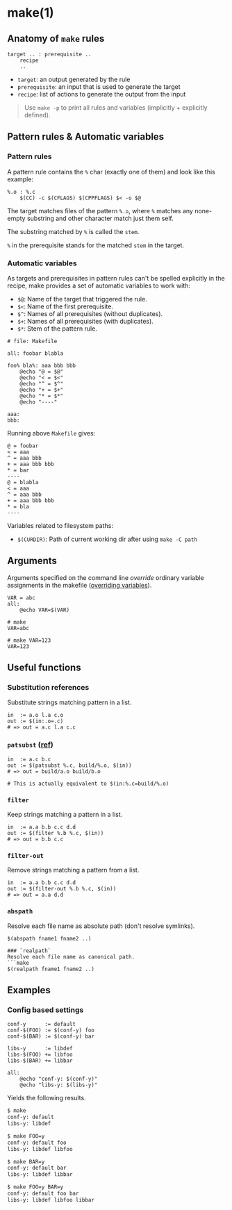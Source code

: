 # make(1)

## Anatomy of `make` rules
```make
target .. : prerequisite ..
	recipe
	..
```

- `target`: an output generated by the rule
- `prerequisite`: an input that is used to generate the target
- `recipe`: list of actions to generate the output from the input

> Use `make -p` to print all rules and variables (implicitly + explicitly defined).

## Pattern rules & Automatic variables
### Pattern rules
A pattern rule contains the `%` char (exactly one of them) and look like this example:
```make
%.o : %.c
	$(CC) -c $(CFLAGS) $(CPPFLAGS) $< -o $@
```
The target matches files of the pattern `%.o`, where `%` matches any none-empty
substring and other character match just them self.

The substring matched by `%` is called the `stem`.

`%` in the prerequisite stands for the matched `stem` in the target.

### Automatic variables
As targets and prerequisites in pattern rules can't be spelled explicitly in
the recipe, make provides a set of automatic variables to work with:
- `$@`: Name of the target that triggered the rule.
- `$<`: Name of the first prerequisite.
- `$^`: Names of all prerequisites (without duplicates).
- `$+`: Names of all prerequisites (with duplicates).
- `$*`: Stem of the pattern rule.

```make
# file: Makefile

all: foobar blabla

foo% bla%: aaa bbb bbb
	@echo "@ = $@"
	@echo "< = $<"
	@echo "^ = $^"
	@echo "+ = $+"
	@echo "* = $*"
	@echo "----"

aaa:
bbb:
```

Running above `Makefile` gives:
```text
@ = foobar
< = aaa
^ = aaa bbb
+ = aaa bbb bbb
* = bar
----
@ = blabla
< = aaa
^ = aaa bbb
+ = aaa bbb bbb
* = bla
----
```

Variables related to filesystem paths:
- `$(CURDIR)`: Path of current working dir after using `make -C path`

## Arguments

Arguments specified on the command line *override* ordinary variable
assignments in the makefile ([overriding variables][make-var-override]).

```make
VAR = abc
all:
	@echo VAR=$(VAR)
```

```text
# make
VAR=abc

# make VAR=123
VAR=123
```

## Useful functions

### Substitution references
Substitute strings matching pattern in a list.
```make
in  := a.o l.a c.o
out := $(in:.o=.c)
# => out = a.c l.a c.c
```

### `patsubst` ([ref][make-patsubst])
```make
in  := a.c b.c
out := $(patsubst %.c, build/%.o, $(in))
# => out = build/a.o build/b.o

# This is actually equivalent to $(in:%.c=build/%.o)
```

### `filter`
Keep strings matching a pattern in a list.
```make
in  := a.a b.b c.c d.d
out := $(filter %.b %.c, $(in))
# => out = b.b c.c
```

### `filter-out`
Remove strings matching a pattern from a list.
```make
in  := a.a b.b c.c d.d
out := $(filter-out %.b %.c, $(in))
# => out = a.a d.d
```

### `abspath`
Resolve each file name as absolute path (don't resolve symlinks).
```make
$(abspath fname1 fname2 ..)

### `realpath`
Resolve each file name as canonical path.
```make
$(realpath fname1 fname2 ..)
```

## Examples

### Config based settings
```make
conf-y      := default
conf-$(FOO) := $(conf-y) foo
conf-$(BAR) := $(conf-y) bar

libs-y      := libdef
libs-$(FOO) += libfoo
libs-$(BAR) += libbar

all:
	@echo "conf-y: $(conf-y)"
	@echo "libs-y: $(libs-y)"
```
Yields the following results.
```sh
$ make
conf-y: default
libs-y: libdef

$ make FOO=y
conf-y: default foo
libs-y: libdef libfoo

$ make BAR=y
conf-y: default bar
libs-y: libdef libbar

$ make FOO=y BAR=y
conf-y: default foo bar
libs-y: libdef libfoo libbar
```

[make-var-override]: https://www.gnu.org/software/make/manual/html_node/Overriding.html
[make-patsubst]: https://www.gnu.org/software/make/manual/html_node/Text-Functions.html#index-patsubst-1
